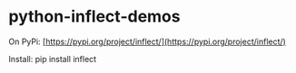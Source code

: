 # python-inflect-demos

On PyPi: [https://pypi.org/project/inflect/](https://pypi.org/project/inflect/)

Install: pip install inflect
